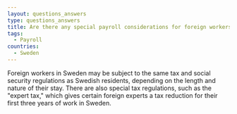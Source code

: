 ```yaml
---
layout: questions_answers
type: questions_answers
title: Are there any special payroll considerations for foreign workers in Sweden?
tags:
  - Payroll
countries:
  - Sweden
---
```

Foreign workers in Sweden may be subject to the same tax and social security regulations as Swedish residents, depending on the length and nature of their stay. There are also special tax regulations, such as the "expert tax," which gives certain foreign experts a tax reduction for their first three years of work in Sweden.